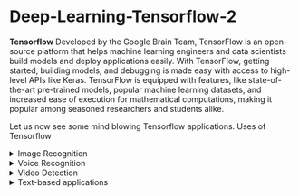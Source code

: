 # Deep-Learning-Tensorflow-2

**Tensorflow**
Developed by the Google Brain Team, TensorFlow is an open-source platform that helps machine learning engineers and data scientists build models and deploy applications easily. With TensorFlow, getting started, building models, and debugging is made easy with access to high-level APIs like Keras. TensorFlow is equipped with features, like state-of-the-art pre-trained models, popular machine learning datasets, and increased ease of execution for mathematical computations, making it popular among seasoned researchers and students alike.

Let us now see some mind blowing Tensorflow applications.
Uses of Tensorflow
<details><summary>Image Recognition</summary>
<p>

It’s one of the most popular Uses of TensorFlow. It is used by Mobile companies, social media, and other telecom houses. Image recognition consists of pixel and pattern matching to identify the image and its parts. Image recognition consists of the following steps:

**a. Find out the features of pixel**– Each image is a container of pixels which in turn are the combination of numbers. These numbers represent the color depth.

**b. Equip an image for training**– Categorize the images under a different section to train a model. For example, classify an image as ‘car’, ‘bike’ etc for better understanding. For better performance, train a model using many images.

**c. Train the model to categorize images**– With the help of various images, train a network that can produce a label as an output from the given image as an input.

**d. Provide an unknown input**– Test the model by providing it a new image that can have a classification in any of the set categories.
Image recognition finds its application in many domains including health care systems, banking systems, educational institutions, etc.
</p>
</details>

<details><summary>Voice Recognition</summary>
<p>

TensorFlow has significant use in voice recognition systems like Telecom, Mobile companies, security systems, search engines, etc. It uses the voice recognition systems for giving commands, performing operations and giving inputs without using keyboards, mouse.

It is done using Automatic speech recognition which is trained using TensorFlow. These systems convert the human voice into text or computer understandable code by digitizing it.

The systems like Bluetooth, digital assistants, google voice are based models trained using TensorFlow. Customer relationship management (CRM) for client-based systems are also built using a voice recognition technique in TensorFlow.
</p>
</details>

<details><summary>Video Detection</summary>
<p>

With increased technology, companies and businesses look forward to more secure and optimized systems. Hence, the motion detection is used widely at airport security checks, gaming controls, and movement detection.

Here uses of TensorFlow include self-driving car systems, automation, and many automotive machines.

**To build a video detection environment, it follows the following steps:**

- Setup the environment
- Provide the metadata and pictures
- Train the model
- Modify it to TensorFlow Lite
- Test the model

It defines these highly advanced systems using the Object Detection API which takes the support of TensorFlow.
</p>
</details>

<details><summary>Text-based applications</summary>
<p>

The text messages, reactions, comments, tweets, stock results etc are a means of data. This processing of data is done using TensorFlow for the analysis purpose and reaching the expected sales.

We do it using different techniques like sentiment analysis, a bag of words and many more. This can help to find out the risk associated with any organization by decoding the words used in texts.

Furthermore, Google uses it for translating texts from one language to over 100 languages.
</p>
</details>